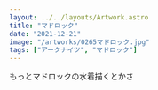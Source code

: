 ```yaml
---
layout: ../../layouts/Artwork.astro
title: "マドロック"
date: "2021-12-21"
image: "/artworks/0265マドロック.jpg"
tags: ["アークナイツ", "マドロック"]
---
```


もっとマドロックの水着描くとかさ
